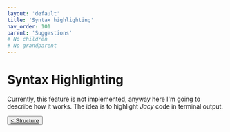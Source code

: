 ```yaml
---
layout: 'default'
title: 'Syntax highlighting'
nav_order: 101
parent: 'Suggestions'
# No children
# No grandparent
---
```


# Syntax Highlighting

Currently, this feature is not implemented, anyway here I'm going to describe how it works.
The idea is to highlight _Jacy_ code in terminal output.
<div class="nav-btn-block">
    <button class="nav-btn left">
    <a class="link" href="/Jacy-Dev-Book/suggestions/structure">< Structure</a>
</button>

    
</div>
